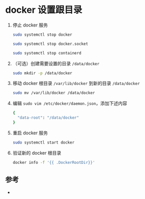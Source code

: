 # docker 设置跟目录

1. 停止 docker 服务

   ```bash
   sudo systemctl stop docker
   ```

   ```bash
   sudo systemctl stop docker.socket
   ```

   ```bash
   sudo systemctl stop containerd
   ```

2. （可选）创建需要设置的目录 `/data/docker`

   ```bash
   sudo mkdir -p /data/docker
   ```

3. 移动 docker 根目录 `/var/lib/docker` 到新的目录 `/data/docker`

   ```bash
   sudo mv /var/lib/docker /data/docker
   ```

4. 编辑 `sudo vim /etc/docker/daemon.json`，添加下述内容

   ```bash
   {
     "data-root": "/data/docker"
   }
   ```

5. 重启 docker 服务

   ```bash
   sudo systemctl start docker
   ```

6. 验证新的 docker 根目录

   ```bash
   docker info -f '{{ .DockerRootDir}}'
   ```

## 参考

- [1]: https://www.ibm.com/docs/en/z-logdata-analytics/5.1.0?topic=software-relocating-docker-root-directory	"Relocating the Docker root directory"

  

<!-- 完成标志, 看不到, 请忽略! -->

